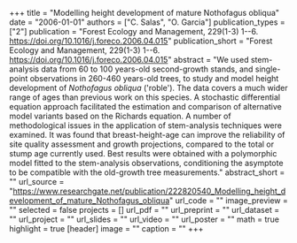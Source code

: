 +++
title = "Modelling height development of mature Nothofagus obliqua"
date = "2006-01-01"
authors = ["C. Salas", "O. Garcia"]
publication_types = ["2"]
publication = "Forest Ecology and Management, 229(1-3) 1--6. https://doi.org/10.1016/j.foreco.2006.04.015"
publication_short = "Forest Ecology and Management, 229(1-3) 1--6. https://doi.org/10.1016/j.foreco.2006.04.015"
abstract = "We used stem-analysis data from 60 to 100 years-old second-growth stands, and single-point observations in 260-460 years-old trees, to study and model height development of $Nothofagus$ $obliqua$ ('roble'). The data covers a much wider range of ages than previous work on this species. A stochastic differential equation approach facilitated the estimation and comparison of alternative model variants based on the Richards equation. A number of methodological issues in the application of stem-analysis techniques were examined. It was found that breast-height-age can improve the reliability of site quality assessment and growth projections, compared to the total or stump age currently used. Best results were obtained with a polymorphic model fitted to the stem-analysis observations, conditioning the asymptote to be compatible with the old-growth tree measurements."
abstract_short = ""
url_source = "https://www.researchgate.net/publication/222820540_Modelling_height_development_of_mature_Nothofagus_obliqua"
url_code = ""
image_preview = ""
selected = false
projects = []
url_pdf = ""
url_preprint = ""
url_dataset = ""
url_project = ""
url_slides = ""
url_video = ""
url_poster = ""
math = true
highlight = true
[header]
image = ""
caption = ""
+++
